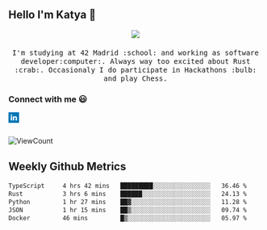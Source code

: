 
## Hello I'm Katya :wave:

<p align="center">
  <img src="https://raw.githubusercontent.com/coderjojo/coderjojo/master/img/github.gif" width=100>
  <br><br>
  <samp>
    I'm studying at 42 Madrid :school: </a> and working as software developer:computer:. Always way too excited about Rust :crab:. Occasionaly I do participate in Hackathons :bulb: and play Chess.
  </samp>
</p>

### Connect with me :smiley:
<a href="https://www.linkedin.com/in/ekaterina-prusakova-b209b494/">
  <img align="left" alt="Katya Prusakova" width="21px" src="https://raw.githubusercontent.com/edent/SuperTinyIcons/099dc12b59179d07d534069bc8551718f786d91a/images/svg/linkedin.svg" />
</a>
<br/><br/>


<!--  ![visitors](https://visitor-badge.glitch.me/badge?page_id=KatyaPrusakova/KatyaPrusakova) -->

![ViewCount](https://views.whatilearened.today/views/github/KatyaPrusakova/views.svg)

## Weekly Github Metrics

<!--START_SECTION:waka-->

```text
TypeScript     4 hrs 42 mins   █████████░░░░░░░░░░░░░░░░   36.46 %
Rust           3 hrs 6 mins    ██████░░░░░░░░░░░░░░░░░░░   24.13 %
Python         1 hr 27 mins    ██▓░░░░░░░░░░░░░░░░░░░░░░   11.28 %
JSON           1 hr 15 mins    ██▒░░░░░░░░░░░░░░░░░░░░░░   09.74 %
Docker         46 mins         █▒░░░░░░░░░░░░░░░░░░░░░░░   05.97 %
```

<!--END_SECTION:waka-->
